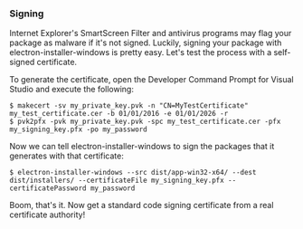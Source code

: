 ### Signing
Internet Explorer's SmartScreen Filter and antivirus programs may flag your package as malware if it's not signed. Luckily, signing your package with electron-installer-windows is pretty easy. Let's test the process with a self-signed certificate.

To generate the certificate, open the Developer Command Prompt for Visual Studio and execute the following:
```
$ makecert -sv my_private_key.pvk -n "CN=MyTestCertificate" my_test_certificate.cer -b 01/01/2016 -e 01/01/2026 -r
$ pvk2pfx -pvk my_private_key.pvk -spc my_test_certificate.cer -pfx my_signing_key.pfx -po my_password
```

Now we can tell electron-installer-windows to sign the packages that it generates with that certificate:
```
$ electron-installer-windows --src dist/app-win32-x64/ --dest dist/installers/ --certificateFile my_signing_key.pfx --certificatePassword my_password
```

Boom, that's it. Now get a standard code signing certificate from a real certificate authority!